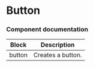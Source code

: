 # Button

### Component documentation

| Block    | Description                                                 |
| -------- | ----------------------------------------------------------- |
| button   | Creates a button.                                           |